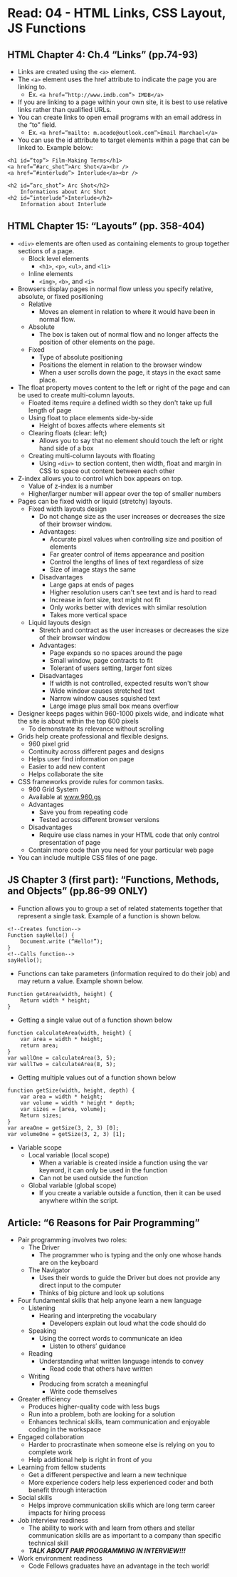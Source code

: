# Read: 04 - HTML Links, CSS Layout, JS Functions

## HTML Chapter 4: Ch.4 “Links” (pp.74-93)

- Links are created using the ```<a>``` element.
- The ```<a>``` element uses the href attribute to indicate the page you are linking to.
  - Ex. ```<a href=”http://www.imdb.com”> IMDB</a>```
- If you are linking to a page within your own site, it is best to use relative links rather than qualified URLs.
- You can create links to open email programs with an email address in the “to” field.
  - Ex. ```<a href=”mailto: m.acode@outlook.com”>Email Marchael</a>```
- You can use the id attribute to target elements within a page that can be linked to. Example below:

```
<h1 id=”top”> Film-Making Terms</h1>
<a href=”#arc_shot”>Arc Shot</a><br />
<a href=”#interlude”> Interlude</a><br />

<h2 id=”arc_shot”> Arc Shot</h2>
	Informations about Arc Shot
<h2 id=”interlude”>Interlude</h2>
	Information about Interlude
```

## HTML Chapter 15: “Layouts” (pp. 358-404)

- ```<div>``` elements are often used as containing elements to group together sections of a page.
  - Block level elements
    - ```<h1>```, ```<p>```, ```<ul>```, and ```<li>```
  - Inline elements
    - ```<img>```, ```<b>```, and ```<i>```
- Browsers display pages in normal flow unless you specify relative, absolute, or fixed positioning 
  - Relative
    - Moves an element in relation to where it would have been in normal flow.
  - Absolute
    - The box is taken out of normal flow and no longer affects the position of other elements on the page.
  - Fixed
    - Type of absolute positioning 
    - Positions the element in relation to the browser window
    - When a user scrolls down the page, it stays in the exact same place.
- The float property moves content to the left or right of the page and can be used to create multi-column layouts. 
  - Floated items require a defined width so they don't take up full length of page
  - Using float to place elements side-by-side
    - Height of boxes affects where elements sit
  - Clearing floats (clear: left;)
    - Allows you to say that no element should touch the left or right hand side of a box
  - Creating multi-column layouts with floating
    - Using ```<div>``` to section content, then width, float and margin in CSS to space out content between each other
- Z-index allows you to control which box appears on top.
  - Value of z-index is a number 
  - Higher/larger number will appear over the top of smaller numbers
- Pages can be fixed width or liquid (stretchy) layouts. 
  - Fixed width layouts design
    - Do not change size as the user increases or decreases the size of their browser window.
    - Advantages:
      - Accurate pixel values when controlling size and position of elements
      - Far greater control of items appearance and position
      - Control the lengths of lines of text regardless of size
      - Size of image stays the same	
    - Disadvantages
      - Large gaps at ends of pages
      - Higher resolution users can't see text and is hard to read
      - Increase in font size, text might not fit
      - Only works better with devices with similar resolution
      - Takes more vertical space
  - Liquid layouts design
    - Stretch and contract as the user increases or decreases the size of their browser window
    - Advantages:
      - Page expands so no spaces around the page
      - Small window, page contracts to fit
      - Tolerant of users setting, larger font sizes
    - Disadvantages
      - If width is not controlled, expected results won't show
      - Wide window causes stretched text
      - Narrow window causes squished text
      - Large image plus small box means overflow
- Designer keeps pages within 960-1000 pixels wide, and indicate what the site is about within the top 600 pixels
  - To demonstrate its relevance without scrolling
- Grids help create professional and flexible designs.
  - 960 pixel grid
  - Continuity across different pages and designs
  - Helps user find information on page
  - Easier to add new content
  - Helps collaborate the site 
- CSS frameworks provide rules for common tasks. 
  - 960 Grid System
  - Available at www.960.gs
  - Advantages
    - Save you from repeating code
    - Tested across different browser versions
  - Disadvantages
    - Require use class names in your HTML code that only control presentation of page
  - Contain more code than you need for your particular web page
- You can include multiple CSS files of one page. 

## JS Chapter 3 (first part): “Functions, Methods, and Objects” (pp.86-99 ONLY)

- Function allows you to group a set of related statements together that represent a single task. Example of a function is shown below. 

```
<!--Creates function-->
Function sayHello() {
	Document.write (“Hello!”);
}
<!--Calls function-->
sayHello();
```

- Functions can take parameters (information required to do their job) and may return a value. Example shown below.

```
Function getArea(width, height) {
	Return width * height;
}
```

- Getting a single value out of a function shown below

```
function calculateArea(width, height) {
	var area = width * height;
	return area;
}
var wallOne = calculateArea(3, 5);
var wallTwo = calculateArea(8, 5);
```

- Getting multiple values out of a function shown below

```
function getSize(width, height, depth) {
	var area = width * height;
	var volume = width * height * depth;
	var sizes = [area, volume];
	Return sizes;
}
var areaOne = getSize(3, 2, 3) [0];
var volumeOne = getSize(3, 2, 3) [1];
```

- Variable scope
  - Local variable (local scope)
    - When a variable is created inside a function using the var keyword, it can only be used in the function
    - Can not be used outside the function
  - Global variable (global scope)
    - If you create a variable outside a function, then it can be used anywhere within the script.

## Article: “6 Reasons for Pair Programming”

- Pair programming involves two roles:
  * The Driver
    - The programmer who is typing and the only one whose hands are on the keyboard
  * The Navigator
    - Uses their words to guide the Driver but does not provide any direct input to the computer
    - Thinks of big picture and look up solutions
- Four fundamental skills that help anyone learn a new language
  * Listening 
    - Hearing and interpreting the vocabulary
      - Developers explain out loud what the code should do
  * Speaking
    - Using the correct words to communicate an idea
      - Listen to others’ guidance
  * Reading
    - Understanding what written language intends to convey
      - Read code that others have written
  * Writing
    - Producing from scratch a meaningful
      - Write code themselves
- Greater efficiency
  - Produces higher-quality code with less bugs
  - Run into a problem, both are looking for a solution
  - Enhances technical skills, team communication and enjoyable coding in the workspace
- Engaged collaboration
  - Harder to procrastinate when someone else is relying on you to complete work
  - Help additional help is right in front of you
- Learning from fellow students
  - Get a different perspective and learn a new technique
  - More experience coders help less experienced coder and both benefit through interaction
- Social skills
  - Helps improve communication skills which are long term career impacts for hiring process
- Job interview readiness
  - The ability to work with and learn from others and stellar communication skills are as important to a company than specific technical skill
  - ***TALK ABOUT PAIR PROGRAMMING IN INTERVIEW!!!***
- Work environment readiness
  - Code Fellows graduates have an advantage in the tech world!
